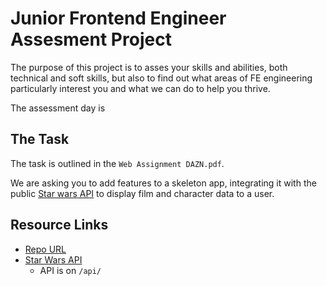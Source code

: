 # Junior Frontend Engineer Assesment Project

The purpose of this project is to asses your skills and abilities, both technical and soft skills, but also to find out what areas of FE engineering particularly interest you and what we can do to help you thrive.

The assessment day is

## The Task

The task is outlined in the `Web Assignment DAZN.pdf`.

We are asking you to add features to a skeleton app, integrating it with the public [Star wars API](https://swapi.tech/) to display film and character data to a user.

## Resource Links

-   [Repo URL](https://github.com/hristo-kanchev/create-react-app-skeleton)
-   [Star Wars API](https://swapi.tech/)
    -   API is on `/api/`
